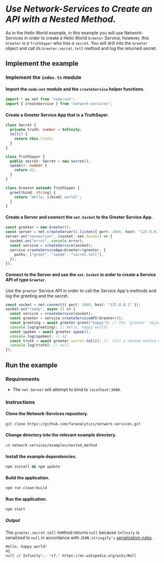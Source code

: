 # _Use Network-Services to Create an API with a Nested Method._

As in the Hello World example, in this example you will use Network-Services in order to create a Hello World `Greeter` Service; however, this `Greeter` _is a_ `TruthSayer` who _has a_ `secret`. You will drill into the `Greeter` object and call its `Greeter.secret.tell` method and log the returned secret.

## Implement the example

### Implement the `index.ts` module

#### Import the `node:net` module and the `createService` helper functions.

```ts
import * as net from "node:net";
import { createService } from "network-services";
```

#### Create a Greeter Service App that is a TruthSayer.

```ts
class Secret {
  private truth: number = Infinity;
  tell() {
    return this.truth;
  }
}

class TruthSayer {
  public secret: Secret = new Secret();
  speak(): number {
    return 42;
  }
}

class Greeter extends TruthSayer {
  greet(kind: string) {
    return `Hello, ${kind} world!`;
  }
}
```

#### Create a Server and connect the `net.Socket` to the Greeter Service App.

```ts
const greeter = new Greeter();
const server = net.createServer().listen({ port: 3000, host: "127.0.0.1" });
server.on("connection", (socket: net.Socket) => {
  socket.on("error", console.error);
  const service = createService(socket);
  service.createServiceApp<Greeter>(greeter, {
    paths: ["greet", "speak", "secret.tell"],
  });
});
```

#### Connect to the Server and use the `net.Socket` in order to create a Service API of type `Greeter`.

Use the `greeter` Service API in order to call the Service App's methods and log the greeting and the secret.

```ts
const socket = net.connect({ port: 3000, host: "127.0.0.1" });
socket.on("ready", async () => {
  const service = createService(socket);
  const greeter = service.createServiceAPI<Greeter>();
  const greeting = await greeter.greet("happy"); // The `greeter` object supports code completion.
  console.log(greeting); // Hello, happy world!
  const spoken = await greeter.speak();
  console.log(spoken); // 42
  const truth = await greeter.secret.tell(); //  Call a nested method named `tell` in the `secret` object.
  console.log(truth); // null
});
```

## Run the example

### Requirements

- The `net.Server` will attempt to bind to `localhost:3000`.

### Instructions

#### Clone the Network-Services repository.

```bash
git clone https://github.com/faranalytics/network-services.git
```

#### Change directory into the relevant example directory.

```bash
cd network-services/examples/nested_method
```

#### Install the example dependencies.

```bash
npm install && npm update
```

#### Build the application.

```bash
npm run clean:build
```

#### Run the application.

```bash
npm start
```

##### Output

The `greeter.secret.tell` method returns `null` because `Infinity` is serialized to `null` in accordance with `JSON.stringify's` [serialization rules](https://developer.mozilla.org/en-US/docs/Web/JavaScript/Reference/Global_Objects/JSON/stringify#description).

```bash
Hello, happy world!
42
null // Infinity?.. *cf.* https://en.wikipedia.org/wiki/Null
```
